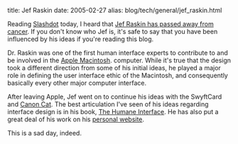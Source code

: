 title: Jef Raskin
date: 2005-02-27
alias: blog/tech/general/jef_raskin.html

Reading <a href="http://www.slashdot.org">Slashdot</a> today, I heard
that <a
href="http://apple.slashdot.org/apple/05/02/27/1835231.shtml?tid=3">
Jef Raskin has passed away from cancer</a>. If you don't know who Jef
is, it's safe to say that you have been influenced by his ideas if
you're reading this blog.

Dr. Raskin was one of the first human interface experts to contribute to
and be involved in the <a href="http://www.apple.com">Apple Macintosh</a>.
computer.  While it's true that the design took a different direction from
some of his initial ideas, he played a major role in defining the user interface
ethic of the Macintosh, and consequently basically every other major computer
interface.

After leaving Apple, Jef went on to continue his ideas with the
SwyftCard and <a
href="http://www.landsnail.com/apple/local/cat/canon.html">Canon
Cat</a>.  The best articulation I've seen of his ideas regarding
interface design is in his book, <a
href="http://www.amazon.com/exec/obidos/tg/detail/-/0201379376/qid=1109552328/sr=8-1/ref=pd_bbs_1/102-0098463-1793712?v=glance&s=books&n=507846">The
Humane Interface</a>. He has also put a great deal of his work on his
<a href="http://jef.raskincenter.org/home/index.html">personal
website</a>.

This is a sad day, indeed.
